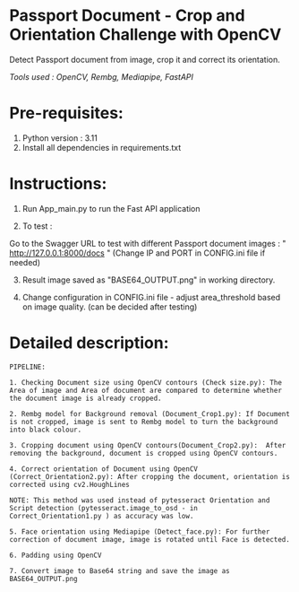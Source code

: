 # Passport Document - Crop and Orientation Challenge with OpenCV
Detect Passport document from image, crop it and correct its orientation.

*Tools used :  OpenCV, Rembg, Mediapipe, FastAPI*

# Pre-requisites:
1. Python version : 3.11
2. Install all dependencies in requirements.txt

# Instructions:

1. Run App_main.py to run the Fast API application

2. To test :

Go to the Swagger URL to test with different Passport document images : " http://127.0.0.1:8000/docs " (Change IP and PORT in CONFIG.ini file if needed)


3. Result image saved as "BASE64_OUTPUT.png" in working directory.

4. Change configuration in CONFIG.ini file - adjust area_threshold based on image quality. (can be decided after testing)



# Detailed description: 


    PIPELINE: 

    1. Checking Document size using OpenCV contours (Check size.py): The Area of image and Area of document are compared to determine whether the document image is already cropped.

    2. Rembg model for Background removal (Document_Crop1.py): If Document is not cropped, image is sent to Rembg model to turn the background into black colour.

    3. Cropping document using OpenCV contours(Document_Crop2.py):  After removing the background, document is cropped using OpenCV contours.

    4. Correct orientation of Document using OpenCV (Correct_Orientation2.py): After cropping the document, orientation is corrected using cv2.HoughLines

    NOTE: This method was used instead of pytesseract Orientation and Script detection (pytesseract.image_to_osd - in Correct_Orientation1.py ) as accuracy was low.

    5. Face orientation using Mediapipe (Detect_face.py): For further correction of document image, image is rotated until Face is detected.

    6. Padding using OpenCV

    7. Convert image to Base64 string and save the image as BASE64_OUTPUT.png


    














